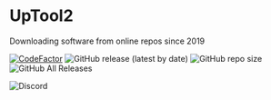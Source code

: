 # UpTool2
Downloading software from online repos since 2019

[![CodeFactor](https://www.codefactor.io/repository/github/jfronny/uptool2/badge)](https://www.codefactor.io/repository/github/jfronny/uptool2)
![GitHub release (latest by date)](https://img.shields.io/github/v/release/JFronny/UpTool2)
![GitHub repo size](https://img.shields.io/github/repo-size/JFronny/UpTool2)
![GitHub All Releases](https://img.shields.io/github/downloads/JFronny/UpTool2/total)

![Discord](https://img.shields.io/discord/466965965658128384)